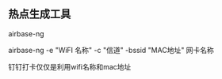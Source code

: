 
## 热点生成工具

airbase-ng

airbase-ng -e "WiFI 名称"  -c "信道" -bssid "MAC地址" 网卡名称

钉钉打卡仅仅是利用wifi名称和mac地址
